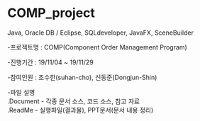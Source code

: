 # COMP_project
Java, Oracle DB / Eclipse, SQLdeveloper, JavaFX, SceneBuilder


-프로젝트명 : COMP(Component Order Management Program)

-진행기간 : 19/11/04 ~ 19/11/29

-참여인원 : 조수한(suhan-cho), 신동준(Dongjun-Shin)


-파일 설명
 <br />  .Document - 각종 문서 소스, 코드 소스, 참고 자료
 <br />  .ReadMe - 실행파일(결과물), PPT문서(문서 내용 정리)
